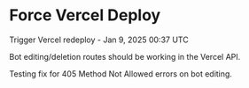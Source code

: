# Force Vercel Deploy

Trigger Vercel redeploy - Jan 9, 2025 00:37 UTC

Bot editing/deletion routes should be working in the Vercel API.

Testing fix for 405 Method Not Allowed errors on bot editing.
